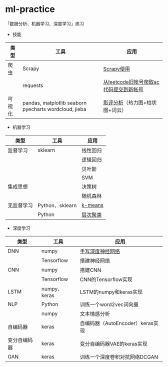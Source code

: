 # ml-practice
「数据分析、机器学习、深度学习」练习


- 技能

类型 | 工具 | 应用
--- | --- | ---
爬虫 | Scrapy | [Scrapy使用](crawler/README.md)
&nbsp; | requests | [从leetcode旧帐号爬取ac代码提交到新帐号](crawl-leetcode)
可视化 | pandas, matplotlib seaborn pyecharts wordcloud, jieba | [影评分析](./film-reviews/README.md)（热力图+柱状图+词云）

- 机器学习

类型 | 工具 | 应用
--- | --- | ---
监督学习 | sklearn | 线性回归
&nbsp; | &nbsp; | 逻辑回归
&nbsp; | &nbsp; | 贝叶斯
&nbsp; | &nbsp; | SVM
集成思想 | &nbsp; | 决策树
&nbsp; | &nbsp; | 随机森林
无监督学习 | Python、sklearn | [k-means](./ml/kmeans.py)
&nbsp; | Python | [层次聚类](./ml/hierarchicalClusterer.py)

- 深度学习

类型 | 工具 | 应用
--- | --- | ---
DNN | numpy | [手写深度神经网络](./dl/dnn.py)
&nbsp; | Tensorflow | 搭建神经网络
CNN | numpy | 搭建CNN
&nbsp; | Tensorflow | CNN的Tensorflow实现
LSTM | numpy、keras | LSTM的numpy和keras实现
NLP | Python | 训练一个word2vec词向量
&nbsp; | numpy | 文本情感分析
自编码器 | keras | 自编码器（AutoEncoder）keras实现
变分自编码器 | keras | 变分自编码器VAE的keras实现
GAN | keras | 训练一个深度卷积对抗网络DCGAN